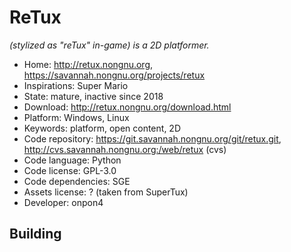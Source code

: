 # ReTux

_(stylized as "reTux" in-game) is a 2D platformer._

- Home: http://retux.nongnu.org, https://savannah.nongnu.org/projects/retux
- Inspirations: Super Mario
- State: mature, inactive since 2018
- Download: http://retux.nongnu.org/download.html
- Platform: Windows, Linux
- Keywords: platform, open content, 2D
- Code repository: https://git.savannah.nongnu.org/git/retux.git, http://cvs.savannah.nongnu.org:/web/retux (cvs)
- Code language: Python
- Code license: GPL-3.0
- Code dependencies: SGE
- Assets license: ? (taken from SuperTux)
- Developer: onpon4

## Building
